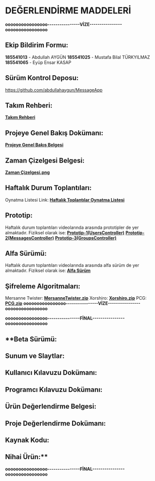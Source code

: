 # DEĞERLENDİRME MADDELERİ

**oooooooooooooooo----------------VİZE----------------oooooooooooooooo**

## Ekip Bildirim Formu:
**185541013** - Abdullah AYGÜN
**185541025** - Mustafa Bilal TÜRKYILMAZ
**185541065** - Eyüp Ensar KASAP
## Sürüm Kontrol Deposu:
https://github.com/abdullahaygun/MessageApp
## Takım Rehberi:
**[Takım Rehberi](https://docs.google.com/document/d/1DI29XkOqAbi_z1QsAwWhK8OM3g0ywymv/edit?usp=sharing&ouid=113278678872864919279&rtpof=true&sd=true "Takım Rehberi")**
## Projeye Genel Bakış Dokümanı:
**[Projeye Genel Bakış Belgesi](https://docs.google.com/document/d/1tVOt_v48So_Lc40HWQLUobmYag2CjnY5DMugi0OURYA/edit?usp=sharing "Projeye Genel Bakış Belgesi")**
## Zaman Çizelgesi Belgesi:
**[Zaman Çizelgesi.png](https://drive.google.com/file/d/133_0hTiDL9ULtkLy1w7skzd5G2ZX-0YZ/view?usp=sharing "Zaman Çizelgesi.png")**
## Haftalık Durum Toplantıları:
Oynatma Listesi Link: **[Haftalık Toplantılar Oynatma Listesi](https://youtube.com/playlist?list=PLj5_E8OeYZfhFLDgQHBE27w0qkxCDWQiB "Haftalık Toplantılar Oynatma Listesi")**
## Prototip:
Haftalık durum toplantıları videolarında arasında prototipler de yer almaktadır. Fiziksel olarak ise:
**[Prototip-1(UsersController)](https://github.com/abdullahaygun/MessageApp/tree/UsersController "Prototip-1(UsersController)")**
**[Prototip-2(MessagesController)](https://github.com/abdullahaygun/MessageApp/tree/MessagesController "Prototip-2(MessagesController)")**
**[Prototip-3(GroupsController)](https://github.com/abdullahaygun/MessageApp/tree/GroupsController "Prototip-3(GroupsController)")**

## Alfa Sürümü:
Haftalık durum toplantıları videolarında arasında alfa sürüm de yer almaktadır. 
Fiziksel olarak ise:
**[Alfa Sürüm](https://github.com/abdullahaygun/MessageApp/tree/alfa "Alfa Sürüm")**

## Şifreleme Algoritmaları:
Mersanne Twister: **[MersanneTwister.zip](https://drive.google.com/file/d/1bhWQJ3sYlxDmicbJOwBFL3rNBCJ4PofT/view?usp=sharing "MersanneTwister.zip")**
Xorshiro: **[Xorshiro.zip](https://drive.google.com/file/d/1-7KVO16JvGBheEbafaRQl1AM3epNPjcR/view?usp=sharing "Xorshiro.zip")**
PCG: **[PCG.zip](https://drive.google.com/file/d/1Oodqw9nwP2spTH1g8xwown8wpVEufoQB/view?usp=sharing "PCG.zip")**
**oooooooooooooooo----------------VİZE----------------oooooooooooooooo**

**oooooooooooooooo----------------FİNAL----------------oooooooooooooooo**

## **Beta Sürümü:
## Sunum ve Slaytlar:
## Kullanıcı Kılavuzu Dokümanı:
## Programcı Kılavuzu Dokümanı:
## Ürün Değerlendirme Belgesi:
## Proje Değerlendirme Dokümanı:
## Kaynak Kodu:
## Nihai Ürün:**

**oooooooooooooooo----------------FİNAL----------------oooooooooooooooo**
